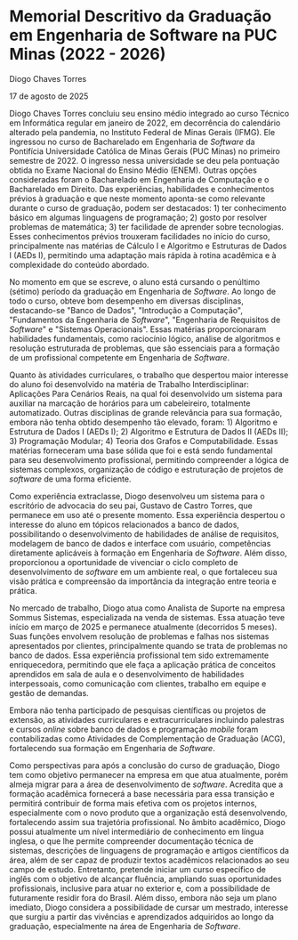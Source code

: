# Memorial Descritivo da Graduação em Engenharia de Software na PUC Minas (2022 - 2026)

Diogo Chaves Torres 

17 de agosto de 2025 

Diogo Chaves Torres concluiu seu ensino médio integrado ao curso Técnico em Informática regular em janeiro de 2022, em decorrência do calendário alterado pela pandemia, no Instituto Federal de Minas Gerais (IFMG). Ele ingressou no curso de Bacharelado em Engenharia de *Software* da Pontifícia Universidade Católica de Minas Gerais (PUC Minas) no primeiro semestre de 2022. O ingresso nessa universidade se deu pela pontuação obtida no Exame Nacional do Ensino Médio (ENEM). Outras opções consideradas foram o Bacharelado em Engenharia de Computação e o Bacharelado em Direito. Das experiências, habilidades e conhecimentos prévios à graduação e que neste momento aponta-se como relevante durante o curso de graduação, podem ser destacados: 1) ter conhecimento básico em algumas linguagens de programação; 2) gosto por resolver problemas de matemática; 3) ter facilidade de aprender sobre tecnologias. Esses conhecimentos prévios trouxeram facilidades no início do curso, principalmente nas matérias de Cálculo I e Algoritmo e Estruturas de Dados I (AEDs I), permitindo uma adaptação mais rápida à rotina acadêmica e à complexidade do conteúdo abordado.  

No momento em que se escreve, o aluno está cursando o penúltimo (sétimo) período da graduação em Engenharia de *Software*. Ao longo de todo o curso, obteve bom desempenho em diversas disciplinas, destacando-se "Banco de Dados", "Introdução a Computação", "Fundamentos da Engenharia de *Software*", "Engenharia de Requisitos de *Software*" e "Sistemas Operacionais". Essas matérias proporcionaram habilidades fundamentais, como raciocínio lógico, análise de algoritmos e resolução estruturada de problemas, que são essenciais para a formação de um profissional competente em Engenharia de *Software*. 

Quanto às atividades curriculares, o trabalho que despertou maior interesse do aluno foi desenvolvido na matéria de Trabalho Interdisciplinar: Aplicações Para Cenários Reais, na qual foi desenvolvido um sistema para auxiliar na marcação de horários para um cabeleireiro, totalmente automatizado. Outras disciplinas de grande relevância para sua formação, embora não tenha obtido desempenho tão elevado, foram:  1) Algoritmo e Estrutura de Dados I (AEDs I); 2) Algoritmo e Estrutura de Dados II (AEDs II); 3) Programação Modular; 4) Teoria dos Grafos e Computabilidade. Essas matérias forneceram uma base sólida que foi e está sendo fundamental para seu desenvolvimento profissional, permitindo compreender a lógica de sistemas complexos, organização de código e estruturação de projetos de *software* de uma forma eficiente. 

Como experiência extraclasse, Diogo desenvolveu um sistema para o escritório de advocacia do seu pai, Gustavo de Castro Torres, que permanece em uso até o presente momento. Essa experiência despertou o interesse do aluno em tópicos relacionados a banco de dados, possibilitando o desenvolvimento de habilidades de análise de requisitos, modelagem de banco de dados e interface com usuário, competências diretamente aplicáveis à formação em Engenharia de *Software*. Além disso, proporcionou a oportunidade de vivenciar o ciclo completo de desenvolvimento de *software* em um ambiente real, o que fortaleceu sua visão prática e compreensão da importância da integração entre teoria e prática. 

No mercado de trabalho, Diogo atua como Analista de Suporte na empresa Sommus Sistemas, especializada na venda de sistemas. Essa atuação teve início em março de 2025 e permanece atualmente (decorridos 5 meses). Suas funções envolvem resolução de problemas e falhas nos sistemas apresentados por clientes, principalmente quando se trata de problemas no banco de dados. Essa experiência profissional tem sido extremamente enriquecedora, permitindo que ele faça a aplicação prática de conceitos aprendidos em sala de aula e o desenvolvimento de habilidades interpessoais, como comunicação com clientes, trabalho em equipe e gestão de demandas. 

Embora não tenha participado de pesquisas científicas ou projetos de extensão, as atividades curriculares e extracurriculares incluindo palestras e cursos *online* sobre banco de dados e programação *mobile* foram contabilizadas como Atividades de Complementação de Graduação (ACG), fortalecendo sua formação em Engenharia de *Software*. 

Como perspectivas para após a conclusão do curso de graduação, Diogo tem como objetivo permanecer na empresa em que atua atualmente, porém almeja migrar para a área de desenvolvimento de *software*. Acredita que a formação acadêmica fornecerá a base necessária para essa transição e permitirá contribuir de forma mais efetiva com os projetos internos, especialmente com o novo produto que a organização está desenvolvendo, fortalecendo assim sua trajetória profissional. No âmbito acadêmico, Diogo possui atualmente um nível intermediário de conhecimento em língua inglesa, o que lhe permite compreender documentação técnica de sistemas, descrições de linguagens de programação e artigos científicos da área, além de ser capaz de produzir textos acadêmicos relacionados ao seu campo de estudo. Entretanto, pretende iniciar um curso específico de inglês com o objetivo de alcançar fluência, ampliando suas oportunidades profissionais, inclusive para atuar no exterior e, com a possibilidade de futuramente residir fora do Brasil. Além disso, embora não seja um plano imediato, Diogo considera a possibilidade de cursar um mestrado, interesse que surgiu a partir das vivências e aprendizados adquiridos ao longo da graduação, especialmente na área de Engenharia de *Software*. 